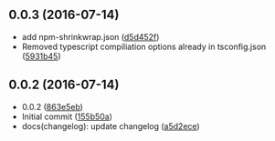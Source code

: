 <a name="0.0.3"></a>
## 0.0.3 (2016-07-14)

* add npm-shrinkwrap.json ([d5d452f](https://github.com/daptiv/node-daptiv-stats/commit/d5d452f))
* Removed typescript compiliation options already in tsconfig.json ([5931b45](https://github.com/daptiv/node-daptiv-stats/commit/5931b45))



<a name="0.0.2"></a>
## 0.0.2 (2016-07-14)

* 0.0.2 ([863e5eb](https://github.com/daptiv/node-daptiv-stats/commit/863e5eb))
* Initial commit ([155b50a](https://github.com/daptiv/node-daptiv-stats/commit/155b50a))
* docs(changelog): update changelog ([a5d2ece](https://github.com/daptiv/node-daptiv-stats/commit/a5d2ece))



